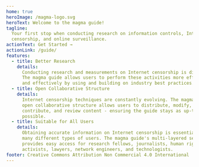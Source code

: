 ```yaml
---
home: true
heroImage: /magma-logo.svg
heroText: Welcome to the magma guide!
tagline:
  Your first stop when conducting research on information controls, Internet
  censorship, and online surveillance.
actionText: Get Started →
actionLink: /guide/
features:
  - title: Better Research
    details:
      Conducting research and measurements on Internet censorship is difficult.
      The magma guide allows users to perform these activities more efficiently
      and effectively by using and building on industry best practices.
  - title: Open Collaborative Structure
    details:
      Internet censorship techniques are constantly evolving. The magma guide's
      open collaborative structure allows users to distribute, modify,
      contribute, and review content - ensuring the guide stays as up-to-date as
      possible.
  - title: Suitable for All Users
    details:
      Obtaining accurate information on Internet censorship is essential for
      many different types of users. The magma guide's multi-layered set-up
      provides easy access for research fellows, journalists, human rights
      activists, lawyers, network engineers, and technologists.
footer: Creative Commons Attribution Non Commercial 4.0 International
---
```

